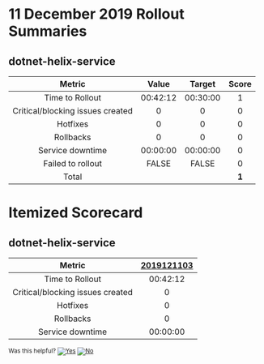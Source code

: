 # 11 December 2019 Rollout Summaries

## dotnet-helix-service

|              Metric              |   Value  |  Target  |   Score   |
|:--------------------------------:|:--------:|:--------:|:---------:|
| Time to Rollout                  | 00:42:12 | 00:30:00 |     1     |
| Critical/blocking issues created |     0    |    0     |     0     |
| Hotfixes                         |     0    |    0     |     0     |
| Rollbacks                        |     0    |    0     |     0     |
| Service downtime                 | 00:00:00 | 00:00:00 |     0     |
| Failed to rollout                |   FALSE  |   FALSE  |     0     |
| Total                            |          |          |   **1**   |


# Itemized Scorecard

## dotnet-helix-service

| Metric | [2019121103](https://dev.azure.com/dnceng/7ea9116e-9fac-403d-b258-b31fcf1bb293/_build/results?buildId=454056) |
|:-----:|:-----:|
| Time to Rollout | 00:42:12 |
| Critical/blocking issues created | 0 |
| Hotfixes | 0 |
| Rollbacks | 0 |
| Service downtime | 00:00:00 |



<!-- Begin Generated Content: Doc Feedback -->
<sub>Was this helpful? [![Yes](https://helix.dot.net/f/ip/5?p=Documentation%5CTeamProcess%5CRollout-Scorecards%5CScorecard_2019-12-11.md)](https://helix.dot.net/f/p/5?p=Documentation%5CTeamProcess%5CRollout-Scorecards%5CScorecard_2019-12-11.md) [![No](https://helix.dot.net/f/in)](https://helix.dot.net/f/n/5?p=Documentation%5CTeamProcess%5CRollout-Scorecards%5CScorecard_2019-12-11.md)</sub>
<!-- End Generated Content-->
